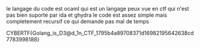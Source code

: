 le langage du code est ocaml qui est un langage peux vue en ctf qui n'est pas bien suporté par ida et ghydra
le code est assez simple mais completement recursif ce qui demande pas mal de temps

CYBERTF{Golang_is_D3@d_1n_CTF_1795b4a89708371d16982195642638cd7783998188}

